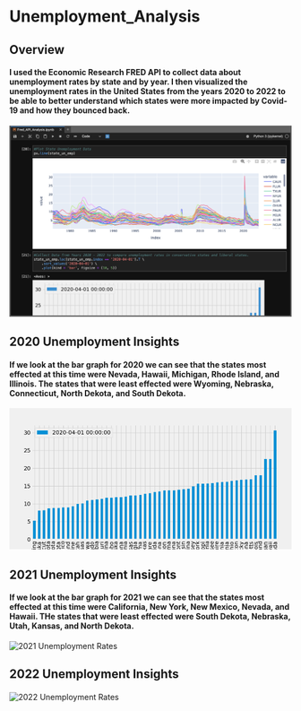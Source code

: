 # Unemployment_Analysis

## Overview

#### I used the Economic Research FRED API to collect data about unemployment rates by state and by year. I then visualized the unemployment rates in the United States from the years 2020 to 2022 to be able to better understand which states were more impacted by Covid-19 and how they bounced back.

![Unemployment Rates IN US](https://github.com/lrngdtascinc/Unemployment_Analysis/blob/c46008bd5c882a58e0ec63136db04ade2b6edee6/Screen%20Shot%202023-09-11%20at%208.23.47%20PM.png)

## 2020 Unemployment Insights

#### If we look at the bar graph for 2020 we can see that the states most effected at this time were Nevada, Hawaii, Michigan, Rhode Island, and Illinois. The states that were least effected were Wyoming, Nebraska, Connecticut, North Dekota, and South Dekota. 

![2020 Unemployment Rates](https://github.com/lrngdtascinc/Unemployment_Analysis/blob/1475f6212acc8a61c4eee2cf017816fdbc8b9458/2020%20Unemployment%20Rate%20Percentage.png)

## 2021 Unemployment Insights 

#### If we look at the bar graph for 2021 we can see that the states most effected at this time were California, New York, New Mexico, Nevada, and Hawaii. THe states that were least effected were South Dekota, Nebraska, Utah, Kansas, and North Dekota.

![2021 Unemployment Rates]()

## 2022 Unemployment Insights

####

![2022 Unemployment Rates]()
